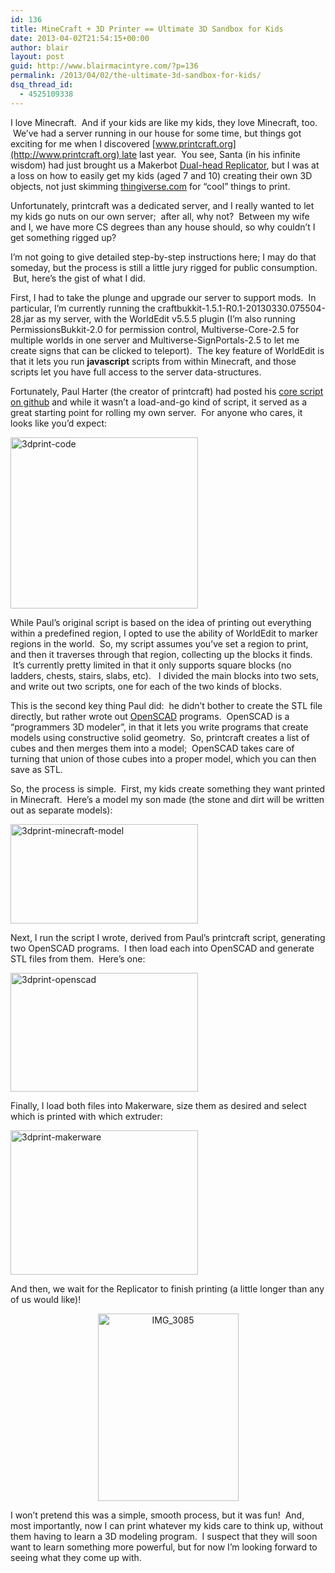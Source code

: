 ```yaml
---
id: 136
title: MineCraft + 3D Printer == Ultimate 3D Sandbox for Kids
date: 2013-04-02T21:54:15+00:00
author: blair
layout: post
guid: http://www.blairmacintyre.com/?p=136
permalink: /2013/04/02/the-ultimate-3d-sandbox-for-kids/
dsq_thread_id:
  - 4525109338
---
```

I love Minecraft.  And if your kids are like my kids, they love Minecraft, too.  We&#8217;ve had a server running in our house for some time, but things got exciting for me when I discovered [www.printcraft.org](http://www.printcraft.org) late last year.  You see, Santa (in his infinite wisdom) had just brought us a Makerbot [Dual-head Replicator](http://store.makerbot.com/replicator.html), but I was at a loss on how to easily get my kids (aged 7 and 10) creating their own 3D objects, not just skimming [thingiverse.com](http://thingiverse.com) for &#8220;cool&#8221; things to print.

Unfortunately, printcraft was a dedicated server, and I really wanted to let my kids go nuts on our own server;  after all, why not?  Between my wife and I, we have more CS degrees than any house should, so why couldn&#8217;t I get something rigged up?

I&#8217;m not going to give detailed step-by-step instructions here; I may do that someday, but the process is still a little jury rigged for public consumption.  But, here&#8217;s the gist of what I did.

First, I had to take the plunge and upgrade our server to support mods.  In particular, I&#8217;m currently running the craftbukkit-1.5.1-R0.1-20130330.075504-28.jar as my server, with the WorldEdit v5.5.5 plugin (I&#8217;m also running PermissionsBukkit-2.0 for permission control, Multiverse-Core-2.5 for multiple worlds in one server and Multiverse-SignPortals-2.5 to let me create signs that can be clicked to teleport).  The key feature of WorldEdit is that it lets you run **javascript** scripts from within Minecraft, and those scripts let you have full access to the server data-structures.

Fortunately, Paul Harter (the creator of printcraft) had posted his [core script on github](https://gist.github.com/paulharter/4001539) and while it wasn&#8217;t a load-and-go kind of script, it served as a great starting point for rolling my own server.  For anyone who cares, it looks like you&#8217;d expect:

<img class="size-medium wp-image-139 aligncenter" alt="3dprint-code" src="http://www.blairmacintyre.com/wp-content/uploads/2013/04/3dprint-code-300x274.jpg" width="300" height="274" srcset="http://blairmacintyre.me/wp-content/uploads/2013/04/3dprint-code-300x274.jpg 300w, http://blairmacintyre.me/wp-content/uploads/2013/04/3dprint-code.jpg 685w" sizes="(max-width: 300px) 100vw, 300px" />

While Paul&#8217;s original script is based on the idea of printing out everything within a predefined region, I opted to use the ability of WorldEdit to marker regions in the world.  So, my script assumes you&#8217;ve set a region to print, and then it traverses through that region, collecting up the blocks it finds.  It&#8217;s currently pretty limited in that it only supports square blocks (no ladders, chests, stairs, slabs, etc).   I divided the main blocks into two sets, and write out two scripts, one for each of the two kinds of blocks.

This is the second key thing Paul did:  he didn&#8217;t bother to create the STL file directly, but rather wrote out [OpenSCAD](http://www.openscad.org) programs.  OpenSCAD is a &#8220;programmers 3D modeler&#8221;, in that it lets you write programs that create models using constructive solid geometry.  So, printcraft creates a list of cubes and then merges them into a model;  OpenSCAD takes care of turning that union of those cubes into a proper model, which you can then save as STL.

So, the process is simple.  First, my kids create something they want printed in Minecraft.  Here&#8217;s a model my son made (the stone and dirt will be written out as separate models):

<img class="size-medium wp-image-140 aligncenter" alt="3dprint-minecraft-model" src="http://www.blairmacintyre.com/wp-content/uploads/2013/04/3dprint-minecraft-model-300x159.jpg" width="300" height="159" />

Next, I run the script I wrote, derived from Paul&#8217;s printcraft script, generating two OpenSCAD programs.  I then load each into OpenSCAD and generate STL files from them.  Here&#8217;s one:

[<img class="size-medium wp-image-137 aligncenter" alt="3dprint-openscad" src="http://www.blairmacintyre.com/wp-content/uploads/2013/04/3dprint-openscad-300x190.jpg" width="300" height="190" />](http://www.blairmacintyre.com/wp-content/uploads/2013/04/3dprint-openscad.jpg)

Finally, I load both files into Makerware, size them as desired and select which is printed with which extruder:

[<img class="size-medium wp-image-138 aligncenter" alt="3dprint-makerware" src="http://www.blairmacintyre.com/wp-content/uploads/2013/04/3dprint-makerware-300x231.jpg" width="300" height="231" srcset="http://blairmacintyre.me/wp-content/uploads/2013/04/3dprint-makerware-300x231.jpg 300w, http://blairmacintyre.me/wp-content/uploads/2013/04/3dprint-makerware.jpg 1024w" sizes="(max-width: 300px) 100vw, 300px" />](http://www.blairmacintyre.com/wp-content/uploads/2013/04/3dprint-makerware.jpg)

And then, we wait for the Replicator to finish printing (a little longer than any of us would like)!

<p style="text-align: center;">
  <a href="http://www.blairmacintyre.com/wp-content/uploads/2013/04/IMG_3085.jpg"><img class="alignnone size-medium wp-image-141" alt="IMG_3085" src="http://www.blairmacintyre.com/wp-content/uploads/2013/04/IMG_3085-225x300.jpg" width="225" height="300" srcset="http://blairmacintyre.me/wp-content/uploads/2013/04/IMG_3085-225x300.jpg 225w, http://blairmacintyre.me/wp-content/uploads/2013/04/IMG_3085-768x1024.jpg 768w" sizes="(max-width: 225px) 100vw, 225px" /></a>
</p>

<p style="text-align: left;">
  I won&#8217;t pretend this was a simple, smooth process, but it was fun!  And, most importantly, now I can print whatever my kids care to think up, without them having to learn a 3D modeling program.  I suspect that they will soon want to learn something more powerful, but for now I&#8217;m looking forward to seeing what they come up with.
</p>

&nbsp;